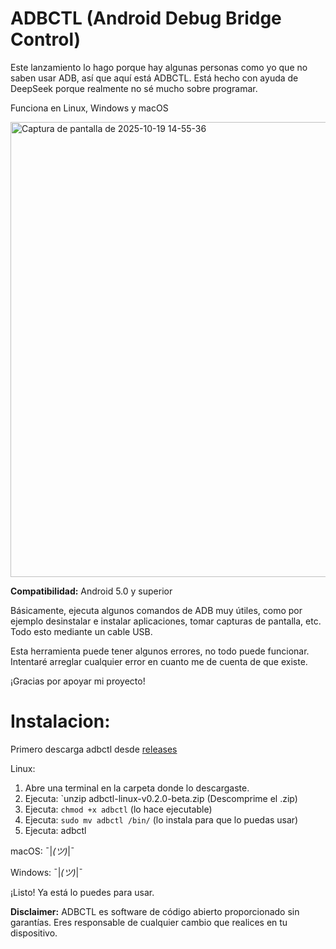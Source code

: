 # ADBCTL (Android Debug Bridge Control)
Este lanzamiento lo hago porque hay algunas personas como yo que no saben usar ADB, así que aquí está ADBCTL. 
Está hecho con ayuda de DeepSeek porque realmente no sé mucho sobre programar.

Funciona en Linux, Windows y macOS


<img width="510" height="728" alt="Captura de pantalla de 2025-10-19 14-55-36" src="https://github.com/user-attachments/assets/90bd69e7-95d7-421a-9238-2bc1dc5df9ea" />


**Compatibilidad:** Android 5.0 y superior

Básicamente, ejecuta algunos comandos de ADB muy útiles, como por ejemplo desinstalar e instalar aplicaciones, tomar capturas de pantalla, etc. Todo esto mediante un cable USB.

Esta herramienta puede tener algunos errores, no todo puede funcionar. Intentaré arreglar cualquier error en cuanto me de cuenta de que existe.

¡Gracias por apoyar mi proyecto!

# Instalacion:
Primero descarga adbctl desde [releases](https://github.com/Gatomichi12/ADBCTL-Android-Debug-Bridge-Control-/releases)

Linux:

1. Abre una terminal en la carpeta donde lo descargaste.
2. Ejecuta: `unzip adbctl-linux-v0.2.0-beta.zip (Descomprime el .zip)
3. Ejecuta: `chmod +x adbctl` (lo hace ejecutable)
4. Ejecuta: `sudo mv adbctl /bin/` (lo instala para que lo puedas usar)
5. Ejecuta: adbctl

macOS: ¯|_(ツ)_|¯

Windows: ¯|_(ツ)_|¯

¡Listo! Ya está lo puedes para usar.

**Disclaimer:** ADBCTL es software de código abierto proporcionado sin garantías. Eres responsable de cualquier cambio que realices en tu dispositivo.
